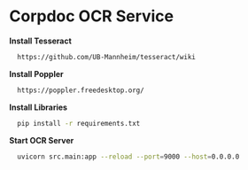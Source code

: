 # Corpdoc OCR Service
**Install Tesseract**

```bash
  https://github.com/UB-Mannheim/tesseract/wiki
```

**Install Poppler**

```bash
  https://poppler.freedesktop.org/
```

**Install Libraries**

```bash
  pip install -r requirements.txt
```

**Start OCR Server**

```bash
  uvicorn src.main:app --reload --port=9000 --host=0.0.0.0
```